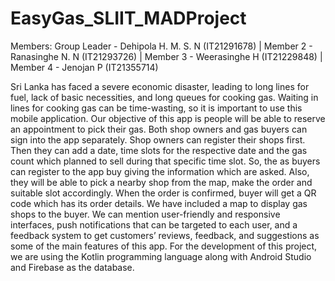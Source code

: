 # EasyGas_SLIIT_MADProject
Members:
Group Leader - Dehipola H. M. S. N (IT21291678) | 
Member 2 - Ranasinghe N. N (IT21293726) | 
Member 3 - Weerasinghe H (IT21229848) |
Member 4 - Jenojan P (IT21355714)

Sri Lanka has faced a severe economic disaster, leading to long lines for fuel, lack of basic necessities, and long queues for cooking gas. Waiting in lines for cooking gas can be time-wasting, so it is important to use this mobile application.
Our objective of this app is people will be able to reserve an appointment to pick their gas. Both shop owners and gas buyers can sign into the app separately. Shop owners can register their shops first. Then they can add a date, time slots for the respective date and the gas count which planned to sell during that specific time slot. So, the as buyers can register to the app buy giving the information which are asked. Also, they will be able to pick a nearby shop from the map, make the order and suitable slot accordingly. When the order is confirmed, buyer will get a QR code which has its order details. We have included a map to display gas shops to the buyer.
We can mention user-friendly and responsive interfaces, push notifications that can be targeted to each user, and a feedback system to get customers’ reviews, feedback, and suggestions as some of the main features of this app.
For the development of this project, we are using the Kotlin programming language along with Android Studio and Firebase as the database.


